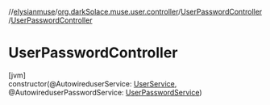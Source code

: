 //[elysianmuse](../../../index.md)/[org.darkSolace.muse.user.controller](../index.md)/[UserPasswordController](index.md)/[UserPasswordController](-user-password-controller.md)

# UserPasswordController

[jvm]\
constructor(@AutowireduserService: [UserService](../../org.darkSolace.muse.user.service/-user-service/index.md), @AutowireduserPasswordService: [UserPasswordService](../../org.darkSolace.muse.user.service/-user-password-service/index.md))
